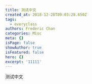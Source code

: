 ```yaml
---
title: 测试中文
created_at: 2018-12-28T09:03:28.650Z
tags:
  - everyclass
authors: Frederic Chan
categories: Misc
meta: {}
isPage: false
showAuthor: true
isFeatured: false
hero: {}
excerpt: '11111'
---
```

测试中文
